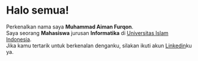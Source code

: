 # Halo semua! 

Perkenalkan nama saya **Muhammad Aiman Furqon**.\
Saya seorang **Mahasiswa** jurusan **Informatika** di [Universitas Islam Indonesia](https://www.uii.ac.id/).\
Jika kamu tertarik untuk berkenalan denganku, silakan ikuti akun [Linkedin](https://www.linkedin.com/in/muhammad-aiman-furqon/)ku ya.
